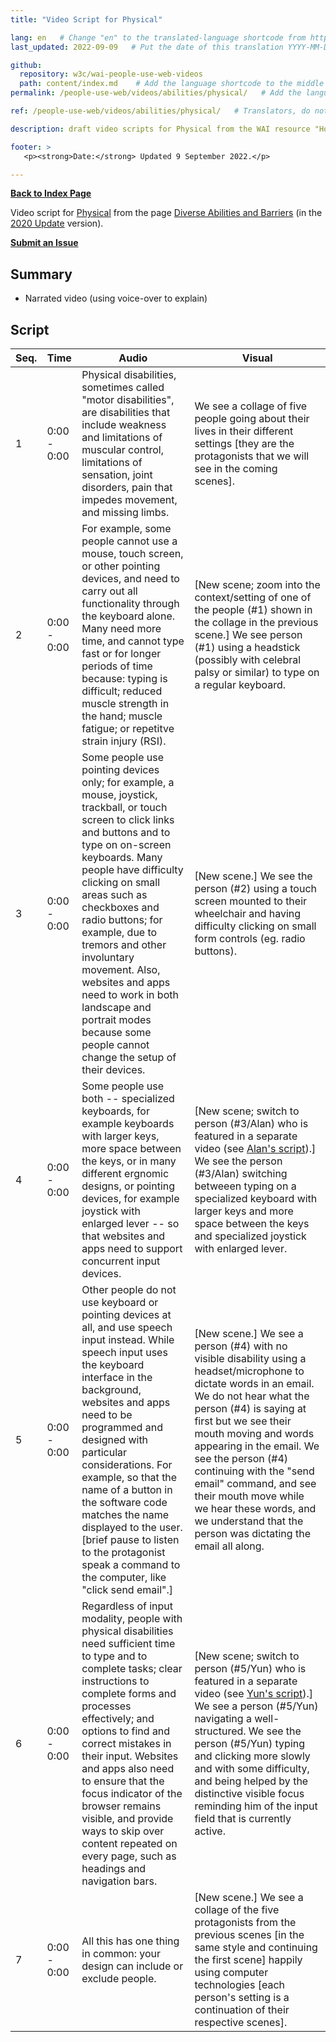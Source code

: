 ```yaml
---
title: "Video Script for Physical"

lang: en   # Change "en" to the translated-language shortcode from https://www.iana.org/assignments/language-subtag-registry/language-subtag-registry
last_updated: 2022-09-09   # Put the date of this translation YYYY-MM-DD (with month in the middle)

github:
  repository: w3c/wai-people-use-web-videos
  path: content/index.md    # Add the language shortcode to the middle of the filename, for example: content/index.fr.md
permalink: /people-use-web/videos/abilities/physical/   # Add the language shortcode to the end, with no slash at end, for example: /link/to/page/fr

ref: /people-use-web/videos/abilities/physical/   # Translators, do not change this

description: draft video scripts for Physical from the WAI resource "How People with Disabilities Use the Web"

footer: >
   <p><strong>Date:</strong> Updated 9 September 2022.</p>

---
```


**[Back to Index Page](../../)**

Video script for [Physical](https://deploy-preview-113--wai-people-use-web.netlify.app/people-use-web/abilities-barriers-physical/) from the page [Diverse Abilities and Barriers](https://deploy-preview-113--wai-people-use-web.netlify.app/people-use-web/abilities-barriers/) (in the [2020 Update](https://github.com/w3c/wai-people-use-web/wiki/Persona-development) version).

**[Submit an Issue](https://github.com/w3c/wai-people-use-web-videos/issues/new?title=[physical])**

## Summary

* Narrated video (using voice-over to explain)

## Script

| Seq. | Time | Audio | Visual |
| --- | --- | --- | --- |
| 1 | 0:00 - 0:00 | Physical disabilities, sometimes called "motor disabilities", are disabilities that include weakness and limitations of muscular control, limitations of sensation, joint disorders, pain that impedes movement, and missing limbs. | We see a collage of five people going about their lives in their different settings [they are the protagonists that we will see in the coming scenes]. |
| 2 | 0:00 - 0:00 | For example, some people cannot use a mouse, touch screen, or other pointing devices, and need to carry out all functionality through the keyboard alone. Many need more time, and cannot type fast or for longer periods of time because: typing is difficult; reduced muscle strength in the hand; muscle fatigue; or repetitve strain injury (RSI). | [New scene; zoom into the context/setting of one of the people (#1) shown in the collage in the previous scene.] We see person (#1) using a headstick (possibly with celebral palsy or similar) to type on a regular keyboard. |
| 3 | 0:00 - 0:00 | Some people use pointing devices only; for example, a mouse, joystick, trackball, or touch screen to click links and buttons and to type on on-screen keyboards. Many people have difficulty clicking on small areas such as checkboxes and radio buttons; for example, due to tremors and other involuntary movement. Also, websites and apps need to work in both landscape and portrait modes because some people cannot change the setup of their devices.| [New scene.] We see the person (#2) using a touch screen mounted to their wheelchair and having difficulty clicking on small form controls (eg. radio buttons). |
| 4 | 0:00 - 0:00 | Some people use both -- specialized keyboards, for example keyboards with larger keys, more space between the keys, or in many different ergnomic designs, or pointing devices, for example joystick with enlarged lever -- so that websites and apps need to support concurrent input devices. | [New scene; switch to person (#3/Alan) who is featured in a separate video (see [Alan's script](https://wai-people-use-web-videos.netlify.app/people-use-web/videos/stories/alan/)).] We see the person (#3/Alan) switching betweeen typing on a specialized keyboard with larger keys and more space between the keys and specialized joystick with enlarged lever. |
| 5 | 0:00 - 0:00 | Other people do not use keyboard or pointing devices at all, and use speech input instead. While speech input uses the keyboard interface in the background, websites and apps need to be programmed and designed with particular considerations. For example, so that the name of a button in the software code matches the name displayed to the user. [brief pause to listen to the protagonist speak a command to the computer, like "click send email".] | [New scene.] We see a person (#4) with no visible disability using a headset/microphone to dictate words in an email. We do not hear what the person (#4) is saying at first but we see their mouth moving and words appearing in the email. We see the person (#4) continuing with the "send email" command, and see their mouth move while we hear these words, and we understand that the person was dictating the email all along. |
| 6 | 0:00 - 0:00 | Regardless of input modality, people with physical disabilities need sufficient time to type and to complete tasks; clear instructions to complete forms and processes effectively; and options to find and correct mistakes in their input. Websites and apps also need to ensure that the focus indicator of the browser remains visible, and provide ways to skip over content repeated on every page, such as headings and navigation bars. | [New scene; switch to person (#5/Yun) who is featured in a separate video (see [Yun's script](https://wai-people-use-web-videos.netlify.app/people-use-web/videos/stories/yun/)).] We see a person (#5/Yun) navigating a well-structured. We see the person (#5/Yun) typing and clicking more slowly and with some difficulty, and being helped by the distinctive visible focus reminding him of the input field that is currently active. |
| 7 | 0:00 - 0:00 | All this has one thing in common: your design can include or exclude people. | [New scene.] We see a collage of the five protagonists from the previous scenes [in the same style and continuing the first scene] happily using computer technologies [each person's setting is a continuation of their respective scenes]. |
